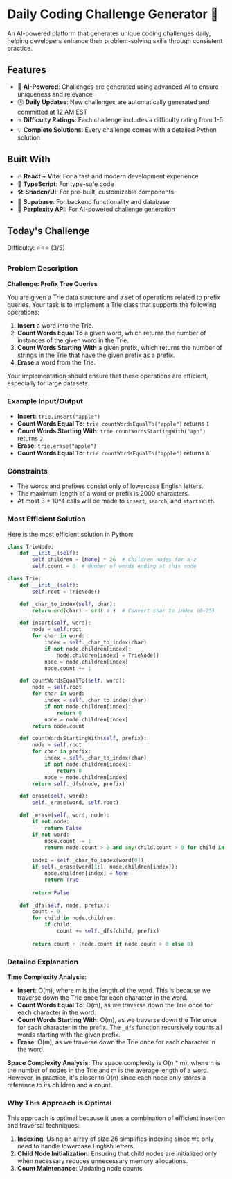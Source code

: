 # Daily Coding Challenge Generator 🚀

An AI-powered platform that generates unique coding challenges daily, helping developers enhance their problem-solving skills through consistent practice.

## Features

- 🤖 **AI-Powered**: Challenges are generated using advanced AI to ensure uniqueness and relevance
- 🕒 **Daily Updates**: New challenges are automatically generated and committed at 12 AM EST
- ⭐ **Difficulty Ratings**: Each challenge includes a difficulty rating from 1-5
- 💡 **Complete Solutions**: Every challenge comes with a detailed Python solution

## Built With

- 🔥 **React + Vite**: For a fast and modern development experience
- 🔷 **TypeScript**: For type-safe code
- 🛠️ **Shadcn/UI**: For pre-built, customizable components
- 🔌 **Supabase**: For backend functionality and database
- 🤖 **Perplexity API**: For AI-powered challenge generation

## Today's Challenge

Difficulty: ⭐⭐⭐ (3/5)

### Problem Description

**Challenge: Prefix Tree Queries**

You are given a Trie data structure and a set of operations related to prefix queries. Your task is to implement a Trie class that supports the following operations:

1. **Insert** a word into the Trie.
2. **Count Words Equal To** a given word, which returns the number of instances of the given word in the Trie.
3. **Count Words Starting With** a given prefix, which returns the number of strings in the Trie that have the given prefix as a prefix.
4. **Erase** a word from the Trie.

Your implementation should ensure that these operations are efficient, especially for large datasets.

### Example Input/Output

- **Insert**: `trie.insert("apple")`
- **Count Words Equal To**: `trie.countWordsEqualTo("apple")` returns `1`
- **Count Words Starting With**: `trie.countWordsStartingWith("app")` returns `2`
- **Erase**: `trie.erase("apple")`
- **Count Words Equal To**: `trie.countWordsEqualTo("apple")` returns `0`

### Constraints

- The words and prefixes consist only of lowercase English letters.
- The maximum length of a word or prefix is 2000 characters.
- At most 3 * 10^4 calls will be made to `insert`, `search`, and `startsWith`.

### Most Efficient Solution

Here is the most efficient solution in Python:

```python
class TrieNode:
    def __init__(self):
        self.children = [None] * 26  # Children nodes for a-z
        self.count = 0  # Number of words ending at this node

class Trie:
    def __init__(self):
        self.root = TrieNode()

    def _char_to_index(self, char):
        return ord(char) - ord('a')  # Convert char to index (0-25)

    def insert(self, word):
        node = self.root
        for char in word:
            index = self._char_to_index(char)
            if not node.children[index]:
                node.children[index] = TrieNode()
            node = node.children[index]
            node.count += 1

    def countWordsEqualTo(self, word):
        node = self.root
        for char in word:
            index = self._char_to_index(char)
            if not node.children[index]:
                return 0
            node = node.children[index]
        return node.count

    def countWordsStartingWith(self, prefix):
        node = self.root
        for char in prefix:
            index = self._char_to_index(char)
            if not node.children[index]:
                return 0
            node = node.children[index]
        return self._dfs(node, prefix)

    def erase(self, word):
        self._erase(word, self.root)

    def _erase(self, word, node):
        if not node:
            return False
        if not word:
            node.count -= 1
            return node.count > 0 and any(child.count > 0 for child in node.children)
        
        index = self._char_to_index(word[0])
        if self._erase(word[1:], node.children[index]):
            node.children[index] = None
            return True
        
        return False

    def _dfs(self, node, prefix):
        count = 0
        for child in node.children:
            if child:
                count += self._dfs(child, prefix)
        
        return count + (node.count if node.count > 0 else 0)

```

### Detailed Explanation

**Time Complexity Analysis:**

- **Insert**: O(m), where m is the length of the word. This is because we traverse down the Trie once for each character in the word.
- **Count Words Equal To**: O(m), as we traverse down the Trie once for each character in the word.
- **Count Words Starting With**: O(m), as we traverse down the Trie once for each character in the prefix. The `_dfs` function recursively counts all words starting with the given prefix.
- **Erase**: O(m), as we traverse down the Trie once for each character in the word.

**Space Complexity Analysis:**
The space complexity is O(n * m), where n is the number of nodes in the Trie and m is the average length of a word. However, in practice, it's closer to O(n) since each node only stores a reference to its children and a count.

### Why This Approach is Optimal

This approach is optimal because it uses a combination of efficient insertion and traversal techniques:

1. **Indexing**: Using an array of size 26 simplifies indexing since we only need to handle lowercase English letters.
2. **Child Node Initialization**: Ensuring that child nodes are initialized only when necessary reduces unnecessary memory allocations.
3. **Count Maintenance**: Updating node counts
